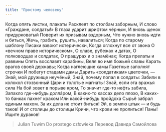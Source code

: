 ```yaml
---
title: "Простому человеку"
---
```

Когда опять листки, плакаты
Расклеят по столбам заборным,
И слово «Граждане, солдаты!»
В глаза ударит шрифтом чёрным,
И вновь щенок придурковатый
Поверит их призывам вздорным,
Что нужно вновь идти и биться,
Жечь, грабить, рушить, навалиться;
Когда по старому шаблону
Писаки взвоют истерически,
Когда оглохнут все от звона
О «вечном праве историческом»,
О славе, рубежах и датах,
О полководцах и солдатах,
О пращурах и о знамёнах;
Когда прелаты и раввины
Опять восславят карабины,
Веля во имя божьей славы
Карать врагов своей державы;
Когда наглеющие хамы
Газетные заполнят строчки
И побегут стадами дамы
Дарить «солдатикам» цветочки, —
Знай, мой дружище неучёный,
Знай, почему попал в солдаты:
Забили в колокол стозвонный
Цари и толстые магнаты!
Знай, если эта вражья сила
На бой зовет в порыве яром,
То значит где-то нефть забила,
Запахло где-нибудь доллáром,
В каких-то кассах дело плохо,
В каких-то банках пахнет крахом
Или какой-нибудь пройдоха
Сырьё забрал единым махом.
За их дела не стоит биться!
Эй, в землю штык — и будь таков!
И от столицы до столицы
Кричи, что крови не пролиться!
Паны! Ищите дураков!

> Julian Tuwim
> Do prostego człowieka
> Перевод Давида Самойлова

